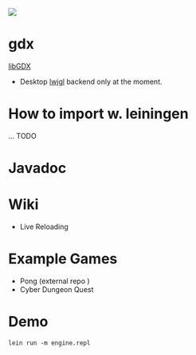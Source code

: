 [![](https://jitpack.io/v/damn/gdx.svg)](https://jitpack.io/#damn/gdx)

# gdx

[libGDX](https://libgdx.com/)

* Desktop [lwjgl](lwjgl.org) backend only at the moment.

# How to import w. leiningen

... TODO

# Javadoc

# Wiki

* Live Reloading

# Example Games

* Pong (external repo )
* Cyber Dungeon Quest

# Demo

```
lein run -m engine.repl
```
